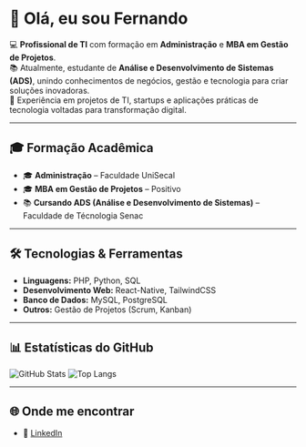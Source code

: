 # 👋 Olá, eu sou Fernando

💻 **Profissional de TI** com formação em **Administração** e **MBA em Gestão de Projetos**.  
📚 Atualmente, estudante de **Análise e Desenvolvimento de Sistemas (ADS)**, unindo conhecimentos de negócios, gestão e tecnologia para criar soluções inovadoras.  
🚀 Experiência em projetos de TI, startups e aplicações práticas de tecnologia voltadas para transformação digital.  

---

## 🎓 Formação Acadêmica
- 🎓 **Administração** – Faculdade UniSecal
- 🎓 **MBA em Gestão de Projetos** – Positivo  
- 📚 **Cursando ADS (Análise e Desenvolvimento de Sistemas)** – Faculdade de Técnologia Senac

---

## 🛠️ Tecnologias & Ferramentas
- **Linguagens:** PHP, Python, SQL  
- **Desenvolvimento Web:** React-Native, TailwindCSS  
- **Banco de Dados:** MySQL, PostgreSQL  
- **Outros:** Gestão de Projetos (Scrum, Kanban)  

---

## 📊 Estatísticas do GitHub
![GitHub Stats](https://github-readme-stats.vercel.app/api?username=FernandoGois47&show_icons=true&theme=tokyonight) ![Top Langs](https://github-readme-stats.vercel.app/api/top-langs/?username=FernandoGois47&layout=compact&theme=tokyonight)



----

## 🌐 Onde me encontrar
- 💼 [LinkedIn](https://www.linkedin.com/in/fernando-de-gois/)  
